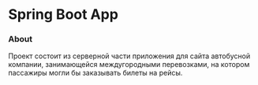 # Spring Boot App


### About

Проект состоит из серверной части приложения для сайта автобусной компании, занимающейся междугородными перевозками, 
на котором пассажиры могли бы заказывать билеты на рейсы.